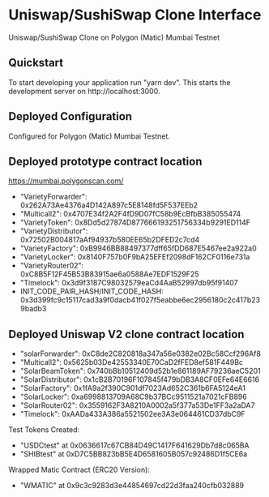 # Uniswap/SushiSwap Clone Interface
Uniswap/SushiSwap Clone on Polygon (Matic) Mumbai Testnet

## Quickstart
To start developing your application run "yarn dev". This starts the development server on http://localhost:3000.

## Deployed Configuration
Configured for Polygon (Matic) Mumbai Testnet.

## Deployed prototype contract location
https://mumbai.polygonscan.com/
* "VarietyForwarder": 0x262A73Ae4376a4D142A897c5E8148fd5F537EEb2
* "Multicall2": 0x4707E34f2A2F4fD9D07fC58b9EcBfbB385055474
* "VarietyToken": 0x8Dd5d27874D877666193251756334b9291ED114F
* "VarietyDistributor": 0x72502B004817aAf94937b580EE65b2DFED2c7cd4
* "VarietyFactory": 0xB9946BB88497377dff65fDD687E5467ee2a922a0
* "VarietyLocker": 0x8140F757b0F9bA25EFEf2098dF162CF0116e731a
* "VarietyRouter02": 0xC8B5F12F45B53B83915ae6a0588Ae7EDF1529F25
* "Timelock": 0x3d9f3187C98032579eaCd4AaB52997db95f91407
* INIT_CODE_PAIR_HASH/INIT_CODE_HASH: 0x3d399fc9c15117cad3a9f0dacb41f027f5eabbe6ec2956180c2c417b239badb3

## Deployed Uniswap V2 clone contract location
* "solarForwarder": 0xC8de2C820818a347a56e0382e02Bc58Ccf296Af8
* "Multicall2": 0x5625b03De42553340E70CaD2fFED8ef581F449Bc
* "SolarBeamToken": 0x740bBb10512409d52b1e861189AF79236aeC5201
* "SolarDistributor": 0x1cB2B70196F107845f479bDB3A8CF0EFe64E6616
* "SolarFactory": 0x1fA9a2f390C901df7023Ad652C361b6FA5124eA1
* "SolarLocker": 0xa6998813709A68C9b37BCc9511521a7021cFB896
* "SolarRouter02": 0x3559162F3A8210A0002a5f377a53De1FF3a2aDA7
* "Timelock": 0xAADa433A386a5521502ee3A3e064461CD37dbC9F

Test Tokens Created:
* "USDCtest" at 0x0636617c67CB84D49C1417F641629Db7d8c065BA
* "SHIBtest" at 0xD7C5BB823bB5E4D6581605B057c92486D1f5CE6a

Wrapped Matic Contract (ERC20 Version):
* "WMATIC" at 0x9c3c9283d3e44854697cd22d3faa240cfb032889